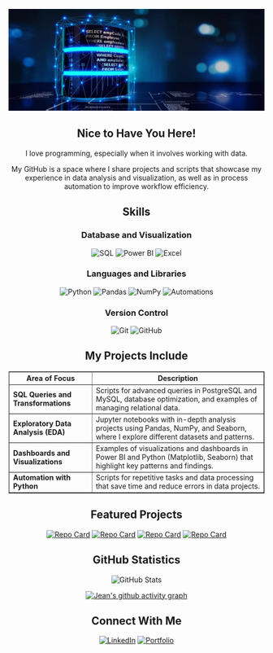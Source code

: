 <!-- Banner -->

<p align="center">
  <img src="profile_banner.png" alt="Banner de Bienvenida" width="800" height="200">
</p>

<!-- Welcome -->

<h2 align="center">Nice to Have You Here!</h2>
<p align="center">
  I love programming, especially when it involves working with data. 
</p>
<p align="center">
  My GitHub is a space where I share projects and scripts that showcase my experience in data analysis and visualization, as well as in process automation to improve workflow efficiency.
</p>

<!-- Skills with icons -->

<h2 align="center">Skills</h2>

<h3 align="center">Database and Visualization</h3>
<p align="center">
  <img src="https://symbols.getvecta.com/stencil_28/61_sql-database-generic.90b41636a8.svg" alt="SQL" width="50" height="50"/>
  <img src="https://github.com/user-attachments/assets/b0899c37-49aa-4ace-9d02-94599e7c9202" alt="Power BI" width="50" height="50"/>
  <img src="https://img.icons8.com/color/48/000000/microsoft-excel-2019.png" alt="Excel" width="50" height="50"/>
</p>

<h3 align="center">Languages and Libraries</h3>
<p align="center">
  <img src="https://img.icons8.com/color/48/000000/python--v1.png" alt="Python" width="50" height="50"/>
  <img src="https://img.icons8.com/color/48/000000/pandas.png" alt="Pandas" width="50" height="50"/>
  <img src="https://img.icons8.com/color/48/000000/numpy.png" alt="NumPy" width="50" height="50"/>
  <img src="https://github.com/user-attachments/assets/826b9cd0-f293-494c-9b2a-89b9e0b69cb9" alt="Automations" width="50" height="50"/>

</p>

<h3 align="center">Version Control</h3>
<p align="center">
  <img src="https://img.icons8.com/color/48/000000/git.png" alt="Git" width="50" height="50"/>
  <img src="https://img.icons8.com/?size=100&id=52539&format=png&color=000000" alt="GitHub" width="50" height="50"/>
</p>

<!-- My projects include: -->

<h2 align="center">My Projects Include</h2>

<table align="center" border="1" cellpadding="10" cellspacing="0">
  <tr>
    <th><strong>Area of Focus</strong></th>
    <th><strong>Description</strong></th>
  </tr>
  <tr>
    <td><strong>SQL Queries and Transformations</strong></td>
    <td>Scripts for advanced queries in PostgreSQL and MySQL, database optimization, and examples of managing relational data.</td>
  </tr>
  <tr>
    <td><strong>Exploratory Data Analysis (EDA)</strong></td>
    <td>Jupyter notebooks with in-depth analysis projects using Pandas, NumPy, and Seaborn, where I explore different datasets and patterns.</td>
  </tr>
  <tr>
    <td><strong>Dashboards and Visualizations</strong></td>
    <td>Examples of visualizations and dashboards in Power BI and Python (Matplotlib, Seaborn) that highlight key patterns and findings.</td>
  </tr>
  <tr>
    <td><strong>Automation with Python</strong></td>
    <td>Scripts for repetitive tasks and data processing that save time and reduce errors in data projects.</td>
  </tr>
</table>


<!-- Featured Projects -->

<h2 align="center">Featured Projects</h2>
<div align="center">
  
  [![Repo Card](https://github-readme-stats.vercel.app/api/pin/?username=jeanpaulomv&repo=analyzing-motorcycle-part-sales&theme=holi)](https://github.com/jeanpaulomv/analyzing-motorcycle-part-sales)
  [![Repo Card](https://github-readme-stats.vercel.app/api/pin/?username=jeanpaulomv&repo=Analyzing-Customer-Churn-with-Power-BI&theme=holi)](https://github.com/jeanpaulomv/Analyzing-Customer-Churn-with-Power-BI)
  [![Repo Card](https://github-readme-stats.vercel.app/api/pin/?username=jeanpaulomv&repo=freecodecamp-data-analysis-with-python-projects&theme=react)](https://github.com/jeanpaulomv/freecodecamp-data-analysis-with-python-projects)
  [![Repo Card](https://github-readme-stats.vercel.app/api/pin/?username=jeanpaulomv&repo=etl_automation&theme=react&cache_seconds=10)](https://github.com/jeanpaulomv/etl_automation)
  
</div>

<!-- Stat Cards -->

<h2 align="center">GitHub Statistics</h2>
<div align="center">

![GitHub Stats](https://github-readme-stats.vercel.app/api?username=jeanpaulomv&show_icons=true&hide=issues,contribs&theme=algolia\&include_all_commits=true\&rank_icon=github)

[![Jean's github activity graph](https://github-readme-activity-graph.vercel.app/graph?username=jeanpaulomv&theme=tokyo-night)](https://github.com/jeanpaulomv/github-readme-activity-graph)

</div>

<!-- Connect With Me -->

<h2 align="center">Connect With Me</h2>
<p align="center">
  <a href="https://www.linkedin.com/in/jeanpaulomv/"><img src="https://img.shields.io/badge/jeanpaulomv-0077B5?style=for-the-badge&logo=linkedin&logoColor=white" alt="LinkedIn" height="40"></a>
  <a href="https://www.datascienceportfol.io/jeanpaulomv"><img src="https://img.shields.io/badge/Portfolio-255E63?style=for-the-badge&logo=About.me&logoColor=white" alt="Portfolio" height="40"></a>
</p>
